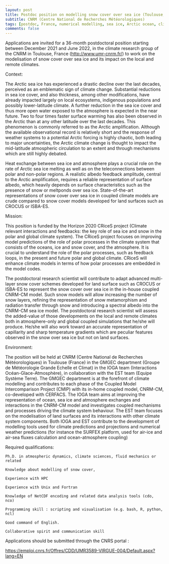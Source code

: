 ```yaml
---
layout: post
title: Postdoc position on modelling snow cover over sea ice (Toulouse, France)
subtitle: CNRM (Centre National de Recherches Météorologiques)
tags: [postdoc, France, numerical modelling, sea ice, Arctic ocean, climate change]
comments: false
---
```


Applications are invited for a 36-month postdoctoral position starting between December 2021 and June 2022, in the climate research group of the CNRM in Toulouse, France (http://www.umr-cnrm.fr/) to work on the modelisation of snow cover over sea ice and its impact on the local and remote climates.

                   

Context:

The Arctic sea ice has experienced a drastic decline over the last decades, perceived as an emblematic sign of climate change. Substantial reductions in sea ice cover, and also thickness, among other modifications, have already impacted largely on local ecosystems, indigenous populations and possibly lower-latitude climate. A further reduction in the sea ice cover and thus more open water exposed to the atmosphere is expected in the near future. Two to four times faster surface warming has also been observed in the Arctic than at any other latitude over the last decades. This phenomenon is commonly referred to as the Arctic amplification. Although the available observational record is relatively short and the response of weather systems to a potential Arctic forcing is highly chaotic, both leading to major uncertainties, the Arctic climate change is thought to impact the mid-latitude atmospheric circulation to an extent and through mechanisms which are still highly debated.

Heat exchange between sea ice and atmosphere plays a crucial role on the rate of Arctic sea ice melting as well as on the teleconnections between polar and non-polar regions. A realistic albedo feedback amplitude, central to the Arctic amplification, requires a reliable representation of surface albedo, which heavily depends on surface characteristics such as the presence of snow or meltponds over sea ice. State-of-the-art representations of snow cover over sea ice in coupled climate models are crude compared to snow cover models developed for land surfaces such as CROCUS or ISBA-ES.



Mission: 


This position is funded by the Horizon 2020 CRiceS project (Climate relevant interactions and feedbacks: the key role of sea ice and snow in the polar and global climate system). The CRiceS project focuses on improving model predictions of the role of polar processes in the climate system that consists of the oceans, ice and snow cover, and the atmosphere. It is crucial to understand the role of the polar processes, such as feedback loops, in the present and future polar and global climate. CRiceS will enhance climate models in terms of how polar processes are embedded in the model codes.

The postdoctoral research scientist will contribute to adapt advanced multi-layer snow cover schemes developed for land surface such as CROCUS or ISBA-ES to represent the snow cover over sea ice in the in-house coupled CNRM-CM model. Such snow models will allow increasing the number of snow layers, refining the representation of snow metamorphism and radiation transfer through snow and introducing a spectral albedo into the CNRM-CM sea ice model. The postdoctoral research scientist will assess the added-value of those developments on the local and remote climates both in atmosphere-only and global coupled simulations that he/she will produce. He/she will also work toward an accurate representation of capillarity and sharp temperature gradients which are peculiar features observed in the snow over sea ice but not on land surfaces.    



Environment:

The position will be held at CNRM (Centre National de Recherches Météorologiques) in Toulouse (France) in the GMGEC department (Groupe de Météorologie Grande Echelle et Climat) in the IOGA team (Interactions Océan-Glace-Atmosphère), in collaboration with the EST team (Equipe Système Terre). The GMGEC department is at the forefront of climate modelling and contributes to each phase of the Coupled Model Intercomparison Project (CMIP) with its in-home coupled model, CNRM-CM, co-developed with CERFACS. The IOGA team aims at improving the representation of ocean, sea ice and atmosphere exchanges and interactions in the CNRM-CM model and investigates coupled mechanisms and processes driving the climate system behaviour. The EST team focuses on the modelisation of land surfaces and its interactions with other climate system components. Both IOGA and EST contribute to the development of modelling tools used for climate predictions and projections and numerical weather predictions (for instance the SURFEX platform, used for air-ice and air-sea fluxes calculation and ocean-atmosphere coupling) 


          

Required qualifications:

    Ph.D. in atmospheric dynamics, climate sciences, fluid mechanics or related 

    Knowledge about modelling of snow cover,     

    Experience with HPC

    Experience with Unix and Fortran

    Knowledge of NetCDF encoding and related data analysis tools (cdo, nco)

    Programming skill : scripting and visualisation (e.g. bash, R, python, ncl) 

    Good command of English.

    Collaborative spirit and communication skill



Applications should be submitted through the CNRS portal :

https://emploi.cnrs.fr/Offres/CDD/UMR3589-VIRGUE-004/Default.aspx?lang=EN
